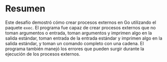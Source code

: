 # Resumen

Este desafío demostró cómo crear procesos externos en Go utilizando el paquete `exec`. El programa fue capaz de crear procesos externos que no toman argumentos o entrada, toman argumentos y imprimen algo en la salida estándar, toman entrada de la entrada estándar y imprimen algo en la salida estándar, y toman un comando completo con una cadena. El programa también manejó los errores que pueden surgir durante la ejecución de los procesos externos.
